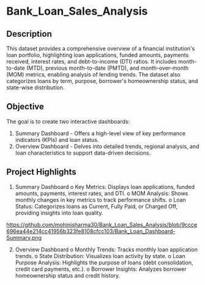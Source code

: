 # Bank_Loan_Sales_Analysis
## Description
This dataset provides a comprehensive overview of a financial institution's loan portfolio, highlighting loan applications, funded amounts, payments received, interest rates, and debt-to-income (DTI) ratios. It includes month-to-date (MTD), previous month-to-date (PMTD), and month-over-month (MOM) metrics, enabling analysis of lending trends. The dataset also categorizes loans by term, purpose, borrower's homeownership status, and state-wise distribution.
## Objective
The goal is to create two interactive dashboards:
1.	Summary Dashboard - Offers a high-level view of key performance indicators (KPIs) and loan status.
2.	Overview Dashboard - Delves into detailed trends, regional analysis, and loan characteristics to support data-driven decisions.
## Project Highlights
1.	Summary Dashboard
o	Key Metrics: Displays loan applications, funded amounts, payments, interest rates, and DTI.
o	MOM Analysis: Shows monthly changes in key metrics to track performance shifts.
o	Loan Status: Categorizes loans as Current, Fully Paid, or Charged Off, providing insights into loan quality.

   https://github.com/mohinisharma30/Bank_Loan_Sales_Analysis/blob/9ccce696ea44e214cc41956b323fe8108cfcc103/Bank_Loan_Dashboard-Summary.png

2.	Overview Dashboard
o	Monthly Trends: Tracks monthly loan application trends.
o	State Distribution: Visualizes loan activity by state.
o	Loan Purpose Analysis: Highlights the purpose of loans (debt consolidation, credit card payments, etc.).
o	Borrower Insights: Analyzes borrower homeownership status and credit history.


